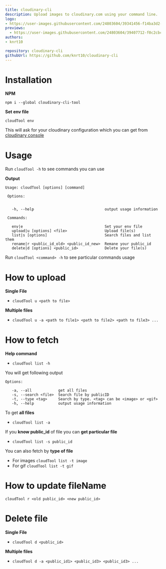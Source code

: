 ```yaml
---
title: cloudinary-cli
description: Upload images to cloudinary.com using your command line.
logo:
- https://user-images.githubusercontent.com/24803604/39341456-f14ba3d2-49f0-11e8-846e-59b216100574.png
previews:
  - https://user-images.githubusercontent.com/24803604/39407712-f0c2cbcc-4be7-11e8-93ee-9c417d62bf5a.gif
authors:
- knrt10

repository: cloudinary-cli
githubUrl: https://github.com/knrt10/cloudinary-cli
---
```



# Installation

**NPM**

`npm i --global cloudinary-cli-tool`

**Set env file**

`cloudTool env`

This will ask for your cloudinary configuration which you can get from [cloudinary console](https://cloudinary.com/console/)

# Usage

Run `cloudTool -h` to see commands you can use

**Output**

```
Usage: cloudTool [options] [command]

 Options:


   -h, --help                                output usage information

 Commands:

   env|e                                     Set your env file
   upload|u [options] <file>                 Upload file(s)
   list|s [options]                          Search files and list them
   rename|r <public_id_old> <public_id_new>  Remane your public_id
   delete|d [options] <public_id>            Delete your file(s)
```    

Run `cloudTool <command> -h` to see particular commands usage

# How to upload

**Single File**
- `cloudTool u <path to file>`

**Multiple files**
- `cloudTool u -a <path to file1> <path to file2> <path to file3> ...`

# How to fetch

**Help command**
- `cloudTool list -h`

You will get following output

```
Options:

   -a, --all            get all files
   -s, --search <file>  Search file by publicID
   -t, --type <tag>     Search by type. <tag> can be <image> or <gif>
   -h, --help           output usage information
```

 To get **all files**
 - `cloudTool list -a`

 If you **know public_id** of file you can **get particular file**
 - `cloudTool list -s public_id`

 You can also fetch by **type of file**
 -  For images `cloudTool list -t image`
 -  For gif `cloudTool list -t gif`

# How to update fileName

`cloudTool r <old public_id> <new public_id>`  

# Delete file

**Single File**
- `cloudTool d <public_id>`

**Multiple files**
- `cloudTool d -a <public_id1> <public_id3> <public_id3> ...`

